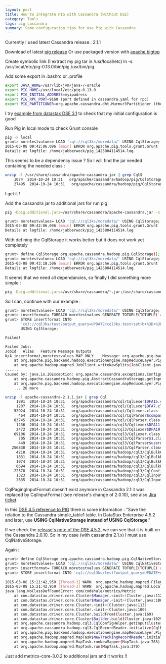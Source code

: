 ```yaml
---
layout: post
title: How to integrate PIG with Cassandra (without DSE)
category: Tools
tags: pig cassandra
summary: Some configuration tips for use Pig with Cassandra
---
```


Currently I used latest Cassandra release : 2.1.1

Download of latest [pig release](http://pig.apache.org/releases.html)
Or use packaged version with [apache bigtop](http://bigtop.apache.org/) 

Create symbolic link (I extract my pig tar in /usr/local/etc)
ln -s /usr/local/etc/pig-0.13.0/bin/pig /usr/bin/pig

Add some export in .bashrc or .profile

```bash
export JAVA_HOME=/usr/lib/jvm/java-7-oracle
export PIG_HOME=/usr/local/etc/pig-0.13.0
export PIG_INITIAL_ADDRESS=myipadress
export PIG_RPC_PORT=9160 (port defined in cassandra.yaml for rpc)
export PIG_PARTITIONER=org.apache.cassandra.dht.Murmur3Partitioner (the partioner of your cassandra.yaml)
```

I try [example from datastax DSE 3.1](http://www.datastax.com/docs/datastax_enterprise3.1/solutions/about_pig) to check that my initial configuration is good


Run Pig in local mode to check Grunt console

```bash
pig -x local
grunt> moretestvalues= LOAD 'cql://cql3ks/moredata/' USING CqlStorage;
2015-03-08 09:42:06,096 [main] ERROR org.apache.pig.tools.grunt.Grunt - ERROR 1070: Could not resolve CqlStorage using imports: [, java.lang., org.apache.pig.builtin., org.apache.pig.impl.builtin.]
Details at logfile: /home/jabberwock/pig_1425804114514.log
```

This seems to be a dependency issue ? So I will find the jar needed containing the needed class :

```bash
unzip -l /usr/share/cassandra/apache-cassandra.jar | grep CqlS
    1074  2014-10-24 10:31   org/apache/cassandra/hadoop/pig/CqlStorage$1.class
    27495  2014-10-24 10:31   org/apache/cassandra/hadoop/pig/CqlStorage.class
```

I get it !

Add the cassandra jar to additional jars for run pig

```bash
pig -Dpig.additional.jars=/usr/share/cassandra/apache-cassandra.jar -x local

grunt> moretestvalues= LOAD 'cql://cql3ks/moredata/' USING CqlStorage;
2015-03-08 09:42:06,096 [main] ERROR org.apache.pig.tools.grunt.Grunt - ERROR 1070: Could not resolve CqlStorage using imports: [, java.lang., org.apache.pig.builtin., org.apache.pig.impl.builtin.]
Details at logfile: /home/jabberwock/pig_1425804114514.log
```

With defining the CqlStorage it works better but it does not work yet completely
 
```bash
grunt> define CqlStorage org.apache.cassandra.hadoop.pig.CqlStorage();
grunt> moretestvalues= LOAD 'cql://cql3ks/moredata/' USING CqlStorage;
2015-03-08 09:43:18,506 [main] ERROR org.apache.pig.tools.grunt.Grunt - ERROR 2998: Unhandled internal error. org/apache/thrift/TBase
Details at logfile: /home/jabberwock/pig_1425804114514.log
```

It seems that we need all dependancies, so finally I did something more simple :

```bash
pig -Dpig.additional.jars=/usr/share/cassandra/*.jar:/usr/share/cassandra/lib/*.jar -x local
```

So I can, continue with our example :

```bash
grunt> moretestvalues= LOAD 'cql://cql3ks/moredata/' USING CqlStorage;
grunt> insertformat= FOREACH moretestvalues GENERATE TOTUPLE(TOTUPLE('a',x)),TOTUPLE(y);
grunt> STORE insertformat INTO
       'cql://cql3ks/test?output_query=UPDATE+cql3ks.test+set+b+%3D+%3F'
       USING CqlStorage;

Failed!

Failed Jobs:
JobId	Alias	Feature	Message	Outputs
N/A	insertformat,moretestvalues	MAP_ONLY	Message: org.apache.pig.backend.executionengine.ExecException: ERROR 2118: org.apache.cassandra.exceptions.ConfigurationException: Unable to find inputformat class 'org.apache.cassandra.hadoop.cql3.CqlPagingInputFormat'
	at org.apache.pig.backend.hadoop.executionengine.mapReduceLayer.PigInputFormat.getSplits(PigInputFormat.java:275)
	at org.apache.hadoop.mapred.JobClient.writeNewSplits(JobClient.java:962)
......
Caused by: java.io.IOException: org.apache.cassandra.exceptions.ConfigurationException: Unable to find inputformat class 'org.apache.cassandra.hadoop.cql3.CqlPagingInputFormat'
	at org.apache.cassandra.hadoop.pig.AbstractCassandraStorage.getInputFormat(AbstractCassandraStorage.java:259)
	at org.apache.pig.backend.hadoop.executionengine.mapReduceLayer.PigInputFormat.getSplits(PigInputFormat.java:260)
	... 20 more
```

```bash
unzip -l apache-cassandra-2.1.1.jar | grep Cql
     1891  2014-10-24 10:31   org/apache/cassandra/cql/CqlLexer$DFA15.class
     1207  2014-10-24 10:31   org/apache/cassandra/cql/CqlLexer$DFA7.class
    52924  2014-10-24 10:31   org/apache/cassandra/cql/CqlLexer.class
      464  2014-10-24 10:31   org/apache/cassandra/cql/CqlParser$comparatorType_return.class
    83745  2014-10-24 10:31   org/apache/cassandra/cql/CqlParser.class
     1236  2014-10-24 10:31   org/apache/cassandra/cql3/CqlLexer$DFA11.class
     2472  2014-10-24 10:31   org/apache/cassandra/cql3/CqlLexer$DFA19.class
    69106  2014-10-24 10:31   org/apache/cassandra/cql3/CqlLexer.class
      705  2014-10-24 10:31   org/apache/cassandra/cql3/CqlParser$1.class
      449  2014-10-24 10:31   org/apache/cassandra/cql3/CqlParser$username_return.class
   256830  2014-10-24 10:31   org/apache/cassandra/cql3/CqlParser.class
     4210  2014-10-24 10:31   org/apache/cassandra/hadoop/cql3/CqlBulkOutputFormat.class
     1831  2014-10-24 10:31   org/apache/cassandra/hadoop/cql3/CqlBulkRecordWriter$1.class
     1974  2014-10-24 10:31   org/apache/cassandra/hadoop/cql3/CqlBulkRecordWriter$ExternalClient.class
     6694  2014-10-24 10:31   org/apache/cassandra/hadoop/cql3/CqlBulkRecordWriter.class
    22378  2014-10-24 10:31   org/apache/cassandra/hadoop/cql3/CqlConfigHelper.class
     1323  2014-10-24 10:31   org/apache/cassandra/hadoop/cql3/CqlInputFormat$1.class
     2635  2014-10-24 10:31   org/apache/cassandra/hadoop/cql3/CqlInputFormat.class
```

CqlPagingInputFormat doesn't exist anymore in Cassandra 2.1 it was replaced by CqlInputFormat (see release's change of 2.0.10), see also [Jira ticket](https://issues.apache.org/jira/browse/CASSANDRA-6454)

In this [DSE 4.5 reference to PIG](http://www.datastax.com/documentation/datastax_enterprise/4.5/datastax_enterprise/ana/anaPigExRel.html) there is some information :
"Save the relation to the Cassandra simple_table1 table. In DataStax Enterprise 4.5.2 and later, use **USING CqlNativeStorage instead of USING CqlStorage**."

If we check the [release's note of the DSE 4.5.2](http://www.datastax.com/documentation/datastax_enterprise/4.5/datastax_enterprise/RNdse45.html), we can see that it is built on the Cassandra 2.0.10.
So in my case (with cassandra 2.1.x) I must use CqlNativeStorage.

Again :

```bash
grunt> define CqlStorage org.apache.cassandra.hadoop.pig.CqlNativeStorage();
grunt> moretestvalues= LOAD 'cql://cql3ks/moredata/' USING CqlNativeStorage;
grunt> insertformat= FOREACH moretestvalues GENERATE TOTUPLE(TOTUPLE('a',x)),TOTUPLE(y);
grunt> STORE insertformat INTO 'cql://cql3ks/test?output_query=UPDATE+cql3ks.test+set+b+%3D+%3F' USING CqlNativeStorage;
       
2015-03-08 15:21:42,950 [Thread-3] WARN  org.apache.hadoop.mapred.FileOutputCommitter - Output path is null in cleanup
2015-03-08 15:21:42,950 [Thread-3] WARN  org.apache.hadoop.mapred.LocalJobRunner - job_local_0001
java.lang.NoClassDefFoundError: com/codahale/metrics/Metric
	at com.datastax.driver.core.Cluster$Manager.<init>(Cluster.java:1120)
	at com.datastax.driver.core.Cluster$Manager.<init>(Cluster.java:1064)
	at com.datastax.driver.core.Cluster.<init>(Cluster.java:113)
	at com.datastax.driver.core.Cluster.<init>(Cluster.java:100)
	at com.datastax.driver.core.Cluster.buildFrom(Cluster.java:169)
	at com.datastax.driver.core.Cluster$Builder.build(Cluster.java:1029)
	at org.apache.cassandra.hadoop.cql3.CqlConfigHelper.getInputCluster(CqlConfigHelper.java:313)
	at org.apache.cassandra.hadoop.cql3.CqlRecordReader.initialize(CqlRecordReader.java:129)
	at org.apache.pig.backend.hadoop.executionengine.mapReduceLayer.PigRecordReader.initialize(PigRecordReader.java:178)
	at org.apache.hadoop.mapred.MapTask$NewTrackingRecordReader.initialize(MapTask.java:522)
	at org.apache.hadoop.mapred.MapTask.runNewMapper(MapTask.java:763)
	at org.apache.hadoop.mapred.MapTask.run(MapTask.java:370)
```

Just add metrics-core-3.0.2 to additional jars and it works !!